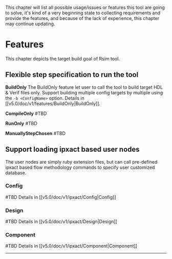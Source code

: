 This chapter will list all possible usage/issues or features this tool are going to solve, it's kind of a very beginning state to collecting requirements and provide the features, and because of the lack of experience, this chapter may continue updating.


# Features
This chapter depicts the target build goal of Rsim tool.
## Flexible step specification to run the tool
**BuildOnly**
The BuildOnly feature let user to call the tool to build target HDL & Verif files only. Support building multiple config targets by multiple using the `-b <ConfigName>` option.
Details in [[v5.0/doc/v1/features/BuildOnly|BuildOnly]].

**CompileOnly**
#TBD 

**RunOnly**
#TBD 

**ManuallyStepChosen**
#TBD 

## Support loading ipxact based user nodes
The user nodes are simply ruby extension files, but can call pre-defined ipxact based flow methodology commands to specify user customized database.

### Config
#TBD 
Details in [[v5.0/doc/v1/ipxact/Config|Config]]
### Design
#TBD 
Details in [[v5.0/doc/v1/ipxact/Design|Design]]

### Component
#TBD 
Details in [[v5.0/doc/v1/ipxact/Component|Component]]




--- 